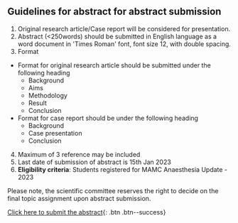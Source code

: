 ## Guidelines for abstract for abstract submission

1. Original research article/Case report will be considered for presentation.
2. Abstract (<250words) should be submitted in English language as a word document in 'Times Roman' font, font size 12, with double spacing.
3. Format
  - Format for original research article should be submitted under the following heading 
    * Background 
    * Aims 
    * Methodology 
    * Result 
    * Conclusion
  - Format for case report should be under the following heading
    * Background
    * Case presentation
    * Conclusion
4. Maximum of 3 reference may be included 
5. Last date of submission of abstract is 15th Jan 2023
6. **Eligibility criteria**: Students registered for MAMC Anaesthesia Update - 2023 

Please note, the scientific committee reserves the right to decide on the final topic assignment upon abstract submission.

[Click here to submit the abstract](https://docs.google.com/forms/d/1ICAnVh1YTsHBhdVnj_Q02vbWPRjpHUss-v5hHYdjONA/viewform?edit_requested=true){: .btn .btn--success}